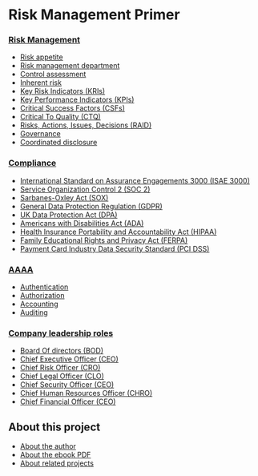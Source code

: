 # Risk Management Primer

  
### [Risk Management](risk-management)

* [Risk appetite](risk-appetite)
* [Risk management department](risk-management-department)
* [Control assessment](control-assessment)
* [Inherent risk](inherent-risk)
* [Key Risk Indicators (KRIs)](key-risk-indicators)
* [Key Performance Indicators (KPIs)](key-performance-indicators)
* [Critical Success Factors (CSFs)](critical-success-factors)
* [Critical To Quality (CTQ)](critical-to-quality)
* [Risks, Actions, Issues, Decisions (RAID)](risks-actions-issues-decisions)
* [Governance](governance)
* [Coordinated disclosure](coordinated-disclosure)


### [Compliance](compliance)

* [International Standard on Assurance Engagements 3000 (ISAE 3000)](international-standard-on-assurance-engagements-3000)
* [Service Organization Control 2 (SOC 2)](service-organization-control-2)
* [Sarbanes-Oxley Act (SOX)](sarbanes-oxley-act)
* [General Data Protection Regulation (GDPR)](general-data-protection-regulation)
* [UK Data Protection Act (DPA)](uk-data-protection-act)  
* [Americans with Disabilities Act (ADA)](americans-with-disabilities-act)
* [Health Insurance Portability and Accountability Act (HIPAA)](health-insurance-portability-and-accountability-act)
* [Family Educational Rights and Privacy Act (FERPA)](family-educational-rights-and-privacy-act)
* [Payment Card Industry Data Security Standard (PCI DSS)](payment-card-industry-data-security-standard)


### [AAAA](authentication-authorization-accounting-auditing)

* [Authentication](authentication)
* [Authorization](authorization)
* [Accounting](accounting-for-information-systems)
* [Auditing](auditing)
  

### [Company leadership roles](company-leadership-roles)

* [Board Of directors (BOD)](board-of-directors)
* [Chief Executive Officer (CEO)](chief-executive-officer)
* [Chief Risk Officer (CRO)](chief-risk-officer)
* [Chief Legal Officer (CLO)](chief-legal-officer)
* [Chief Security Officer (CEO)](chief-security-officer)
* [Chief Human Resources Officer (CHRO)](chief-human-resources-officer)
* [Chief Financial Officer (CEO)](chief-financial-officer)


## About this project

* [About the author](about-the-author)
* [About the ebook PDF](about-the-ebook-pdf)
* [About related projects](about-related-projects)


<!-- 

Compliance Risk Profile

Controls: Methods that preserve the integrity of important information, meet operational or financial targets, and/or communicate management policies (See also: Key Control, Secondary Control, Tertiary Control)

ERM Policy Statement: Defines an organization’s approach to and method of enterprise risk management

Governance: Processes and structures implemented to communicate, manage, and monitor organizational activities

Impact: The influence and effect of a risk

Key Control: A primary control that is essential for a business process; typically takes place during the process it applies to

Likelihood: The probability of a risk occurring

Mitigation Actions: The necessary steps, or action items, to reduce the likelihood and/or impact of a potential risk

Operation Risk Profile

Price Risk Profile: The risk to earning or capital arising from adverse changes in portfolio values

Reputation Risk Profile:

The current and prospective risk to earnings or capital arising from negative public opinion or perception
Residual Risk:

Risk remaining after considering the existing control environment
Risk:

A potential event or action that would have an adverse effect on the organization
Risk Appetite:

A statement that broadly considers the risk levels that management deems acceptable

Risk Assessment:

The prioritization of potential business disruptions based on the impact and likelihood of occurrence; includes an analysis of threats based on the impact to the organization, its customers, and financial markets

Risk Tolerance: A metric that sets the acceptable level of variation around organizational objectives and provides assurance that the organization remains within its risk appetite

Secondary Control: An important control that typically takes place after the process it applies to (i.e., reporting or ongoing monitoring)

Strategic Risk Profile: The current and prospective risk to earnings or capital raising from adverse business decisions, improperly implemented decisions, or lack of responsiveness to industry changes

Tertiary Control: A non-essential control that can still be applied effectively to a business process

Velocity: The time it takes a risk event to manifest itself

Vulnerability:
